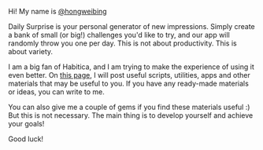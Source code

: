 Hi! My name is [@hongweibing](https://habitica.com/profile/d5edea78-6f44-43d6-83ef-fc9da1cbcae2) 

Daily Surprise is your personal generator of new impressions. Simply create a bank of small (or big!) challenges you'd like to try, and our app will randomly throw you one per day. This is not about productivity. This is about variety.

I am a big fan of Habitica, and I am trying to make the experience of using it even better. On [this page](https://storm-girdle-c18.notion.site/Useful-tools-for-Habitica-26486e08ea8a80f791bbd192356d3c6c), I will post useful scripts, utilities, apps and other materials that may be useful to you. If you have any ready-made materials or ideas, you can write to me.

You can also give me a couple of gems if you find these materials useful :) But this is not necessary. The main thing is to develop yourself and achieve your goals! 

Good luck!
